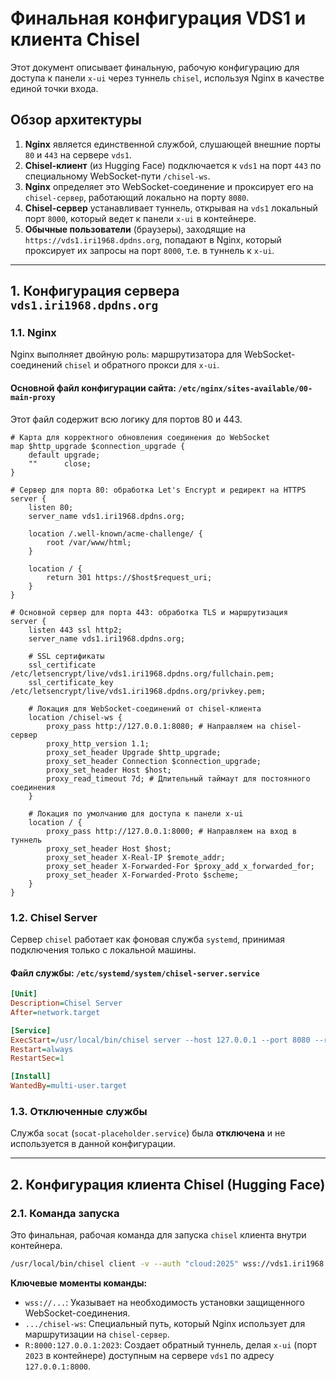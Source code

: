 # Финальная конфигурация VDS1 и клиента Chisel

Этот документ описывает финальную, рабочую конфигурацию для доступа к панели `x-ui` через туннель `chisel`, используя Nginx в качестве единой точки входа.

## Обзор архитектуры

1.  **Nginx** является единственной службой, слушающей внешние порты `80` и `443` на сервере `vds1`.
2.  **Chisel-клиент** (из Hugging Face) подключается к `vds1` на порт `443` по специальному WebSocket-пути `/chisel-ws`.
3.  **Nginx** определяет это WebSocket-соединение и проксирует его на `chisel-сервер`, работающий локально на порту `8080`.
4.  **Chisel-сервер** устанавливает туннель, открывая на `vds1` локальный порт `8000`, который ведет к панели `x-ui` в контейнере.
5.  **Обычные пользователи** (браузеры), заходящие на `https://vds1.iri1968.dpdns.org`, попадают в Nginx, который проксирует их запросы на порт `8000`, т.е. в туннель к `x-ui`.

---

## 1. Конфигурация сервера `vds1.iri1968.dpdns.org`

### 1.1. Nginx

Nginx выполняет двойную роль: маршрутизатора для WebSocket-соединений `chisel` и обратного прокси для `x-ui`.

#### Основной файл конфигурации сайта: `/etc/nginx/sites-available/00-main-proxy`

Этот файл содержит всю логику для портов 80 и 443.

```nginx
# Карта для корректного обновления соединения до WebSocket
map $http_upgrade $connection_upgrade {
    default upgrade;
    ""      close;
}

# Сервер для порта 80: обработка Let's Encrypt и редирект на HTTPS
server {
    listen 80;
    server_name vds1.iri1968.dpdns.org;

    location /.well-known/acme-challenge/ {
        root /var/www/html;
    }

    location / {
        return 301 https://$host$request_uri;
    }
}

# Основной сервер для порта 443: обработка TLS и маршрутизация
server {
    listen 443 ssl http2;
    server_name vds1.iri1968.dpdns.org;

    # SSL сертификаты
    ssl_certificate /etc/letsencrypt/live/vds1.iri1968.dpdns.org/fullchain.pem;
    ssl_certificate_key /etc/letsencrypt/live/vds1.iri1968.dpdns.org/privkey.pem;

    # Локация для WebSocket-соединений от chisel-клиента
    location /chisel-ws {
        proxy_pass http://127.0.0.1:8080; # Направляем на chisel-сервер
        proxy_http_version 1.1;
        proxy_set_header Upgrade $http_upgrade;
        proxy_set_header Connection $connection_upgrade;
        proxy_set_header Host $host;
        proxy_read_timeout 7d; # Длительный таймаут для постоянного соединения
    }

    # Локация по умолчанию для доступа к панели x-ui
    location / {
        proxy_pass http://127.0.0.1:8000; # Направляем на вход в туннель
        proxy_set_header Host $host;
        proxy_set_header X-Real-IP $remote_addr;
        proxy_set_header X-Forwarded-For $proxy_add_x_forwarded_for;
        proxy_set_header X-Forwarded-Proto $scheme;
    }
}
```

### 1.2. Chisel Server

Сервер `chisel` работает как фоновая служба `systemd`, принимая подключения только с локальной машины.

#### Файл службы: `/etc/systemd/system/chisel-server.service`

```ini
[Unit]
Description=Chisel Server
After=network.target

[Service]
ExecStart=/usr/local/bin/chisel server --host 127.0.0.1 --port 8080 --reverse --auth cloud:2025
Restart=always
RestartSec=1

[Install]
WantedBy=multi-user.target
```

### 1.3. Отключенные службы

Служба `socat` (`socat-placeholder.service`) была **отключена** и не используется в данной конфигурации.

---

## 2. Конфигурация клиента Chisel (Hugging Face)

### 2.1. Команда запуска

Это финальная, рабочая команда для запуска `chisel` клиента внутри контейнера.

```bash
/usr/local/bin/chisel client -v --auth "cloud:2025" wss://vds1.iri1968.dpdns.org/chisel-ws R:8000:127.0.0.1:2023
```

**Ключевые моменты команды:**
*   `wss://...`: Указывает на необходимость установки защищенного WebSocket-соединения.
*   `.../chisel-ws`: Специальный путь, который Nginx использует для маршрутизации на `chisel-сервер`.
*   `R:8000:127.0.0.1:2023`: Создает обратный туннель, делая `x-ui` (порт `2023` в контейнере) доступным на сервере `vds1` по адресу `127.0.0.1:8000`.
